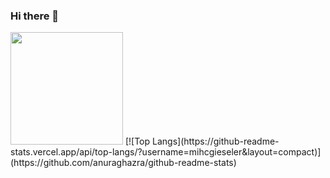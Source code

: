 ### Hi there 👋

<!--
**mihcgieseler/mihcgieseler** is a ✨ _special_ ✨ repository because its `README.md` (this file) appears on your GitHub profile.

Here are some ideas to get you started:

- 🔭 I’m currently working on ...
- 🌱 I’m currently learning ...
- 👯 I’m looking to collaborate on ...
- 🤔 I’m looking for help with ...
- 💬 Ask me about ...
- 📫 How to reach me: ...
- 😄 Pronouns: ...
- ⚡ Fun fact: ...
-->
<img height="180em" src="https://github-readme-stats.vercel.app/api?username=mihcgieseler&show_icons=true&theme=radical" />
[![Top Langs](https://github-readme-stats.vercel.app/api/top-langs/?username=mihcgieseler&layout=compact)](https://github.com/anuraghazra/github-readme-stats)

